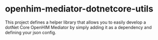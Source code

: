 # openhim-mediator-dotnetcore-utils
This project defines a helper library that allows you to easily develop a dotNet Core OpenHIM Mediator by simply adding it as a dependency and defining your json config.